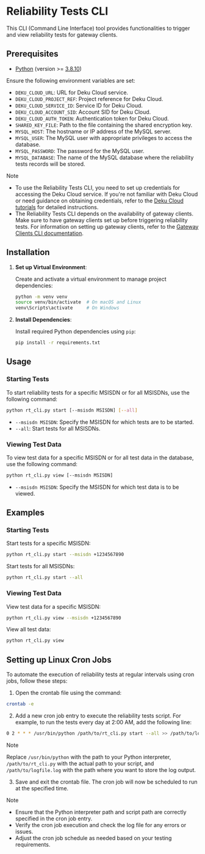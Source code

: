 # Reliability Tests CLI

This CLI (Command Line Interface) tool provides functionalities to trigger and
view reliability tests for gateway clients.

## Prerequisites

- [Python](https://www.python.org/) (version >=
  [3.8.10](https://www.python.org/downloads/release/python-3810/))

Ensure the following environment variables are set:

- `DEKU_CLOUD_URL`: URL for Deku Cloud service.
- `DEKU_CLOUD_PROJECT_REF`: Project reference for Deku Cloud.
- `DEKU_CLOUD_SERVICE_ID`: Service ID for Deku Cloud.
- `DEKU_CLOUD_ACCOUNT_SID`: Account SID for Deku Cloud.
- `DEKU_CLOUD_AUTH_TOKEN`: Authentication token for Deku Cloud.
- `SHARED_KEY_FILE`: Path to the file containing the shared encryption key.
- `MYSQL_HOST`: The hostname or IP address of the MySQL server.
- `MYSQL_USER`: The MySQL user with appropriate privileges to access the
  database.
- `MYSQL_PASSWORD`: The password for the MySQL user.
- `MYSQL_DATABASE`: The name of the MySQL database where the reliability tests
  records will be stored.

> [!NOTE]
>
> - To use the Reliability Tests CLI, you need to set up credentials for
>   accessing the Deku Cloud service. If you're not familiar with Deku Cloud or
>   need guidance on obtaining credentials, refer to the
>   [Deku Cloud tutorials](https://staging.smswithoutborders.com:3000/#/tutorial)
>   for detailed instructions.
> - The Reliability Tests CLI depends on the availability of gateway clients.
>   Make sure to have gateway clients set up before triggering reliability
>   tests. For information on setting up gateway clients, refer to the
>   [Gateway Clients CLI documentation](gateway_clients_cli.md).

## Installation

1. **Set up Virtual Environment**:

   Create and activate a virtual environment to manage project dependencies:

   ```bash
   python -m venv venv
   source venv/bin/activate  # On macOS and Linux
   venv\Scripts\activate     # On Windows
   ```

2. **Install Dependencies**:

   Install required Python dependencies using `pip`:

   ```bash
   pip install -r requirements.txt
   ```

## Usage

### Starting Tests

To start reliability tests for a specific MSISDN or for all MSISDNs, use the
following command:

```bash
python rt_cli.py start [--msisdn MSISDN] [--all]
```

- `--msisdn MSISDN`: Specify the MSISDN for which tests are to be started.
- `--all`: Start tests for all MSISDNs.

### Viewing Test Data

To view test data for a specific MSISDN or for all test data in the database,
use the following command:

```bash
python rt_cli.py view [--msisdn MSISDN]
```

- `--msisdn MSISDN`: Specify the MSISDN for which test data is to be viewed.

## Examples

### Starting Tests

Start tests for a specific MSISDN:

```bash
python rt_cli.py start --msisdn +1234567890
```

Start tests for all MSISDNs:

```bash
python rt_cli.py start --all
```

### Viewing Test Data

View test data for a specific MSISDN:

```bash
python rt_cli.py view --msisdn +1234567890
```

View all test data:

```bash
python rt_cli.py view
```

## Setting up Linux Cron Jobs

To automate the execution of reliability tests at regular intervals using cron
jobs, follow these steps:

1. Open the crontab file using the command:

```bash
crontab -e
```

2. Add a new cron job entry to execute the reliability tests script. For
   example, to run the tests every day at 2:00 AM, add the following line:

```bash
0 2 * * * /usr/bin/python /path/to/rt_cli.py start --all >> /path/to/logfile.log 2>&1
```

> [!NOTE]
>
> Replace `/usr/bin/python` with the path to your Python interpreter,
> `/path/to/rt_cli.py` with the actual path to your script, and
> `/path/to/logfile.log` with the path where you want to store the log output.

3. Save and exit the crontab file. The cron job will now be scheduled to run at
   the specified time.

> [!NOTE]
>
> - Ensure that the Python interpreter path and script path are correctly
>   specified in the cron job entry.
> - Verify the cron job execution and check the log file for any errors or
>   issues.
> - Adjust the cron job schedule as needed based on your testing requirements.
